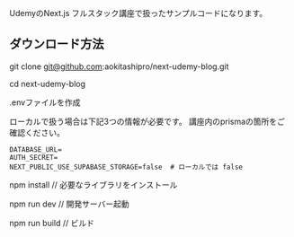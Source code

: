 UdemyのNext.js フルスタック講座で扱ったサンプルコードになります。

## ダウンロード方法

git clone git@github.com:aokitashipro/next-udemy-blog.git

cd next-udemy-blog

.envファイルを作成

ローカルで扱う場合は下記3つの情報が必要です。
講座内のprismaの箇所をご確認ください。

```
DATABASE_URL=
AUTH_SECRET=
NEXT_PUBLIC_USE_SUPABASE_STORAGE=false  # ローカルでは false
```

npm install  // 必要なライブラリをインストール

npm run dev // 開発サーバー起動

npm run build // ビルド

